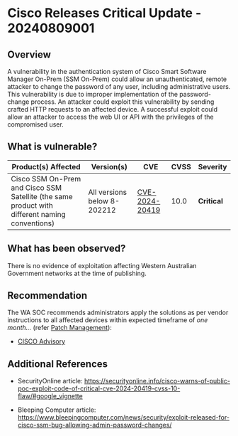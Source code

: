 # Cisco Releases Critical Update - 20240809001

## Overview

A vulnerability in the authentication system of Cisco Smart Software Manager On-Prem (SSM On-Prem) could allow an unauthenticated, remote attacker to change the password of any user, including administrative users. This vulnerability is due to improper implementation of the password-change process. An attacker could exploit this vulnerability by sending crafted HTTP requests to an affected device. A successful exploit could allow an attacker to access the web UI or API with the privileges of the compromised user.

## What is vulnerable?

| Product(s) Affected                                                                            | Version(s)                  | CVE                                                               | CVSS | Severity     |
| ---------------------------------------------------------------------------------------------- | --------------------------- | ----------------------------------------------------------------- | ---- | ------------ |
| Cisco SSM On-Prem and Cisco SSM Satellite (the same product with different naming conventions) | All versions below 8-202212 | [CVE-2024-20419](https://nvd.nist.gov/vuln/detail/CVE-2024-20419) | 10.0 | **Critical** |

## What has been observed?

There is no evidence of exploitation affecting Western Australian Government networks at the time of publishing.

## Recommendation

The WA SOC recommends administrators apply the solutions as per vendor instructions to all affected devices within expected timeframe of *one month...* (refer [Patch Management](../guidelines/patch-management.md)):

- [CISCO Advisory](https://sec.cloudapps.cisco.com/security/center/content/CiscoSecurityAdvisory/cisco-sa-cssm-auth-sLw3uhUy)

## Additional References

- SecurityOnline article: <https://securityonline.info/cisco-warns-of-public-poc-exploit-code-of-critical-cve-2024-20419-cvss-10-flaw/#google_vignette>

- Bleeping Computer article: <https://www.bleepingcomputer.com/news/security/exploit-released-for-cisco-ssm-bug-allowing-admin-password-changes/>

